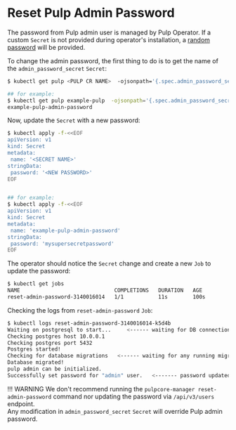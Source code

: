 # Reset Pulp Admin Password

The password from Pulp admin user is managed by Pulp Operator. If a custom `Secret` is not provided
during operator's installation, a [random password](/pulp_operator/configuring/secrets/#pulp-admin-password) will be provided.

To change the admin password, the first thing to do is to get the name of the `admin_password_secret` `Secret`:
```sh
$ kubectl get pulp <PULP CR NAME>  -ojsonpath='{.spec.admin_password_secret}'

## for example:
$ kubectl get pulp example-pulp  -ojsonpath='{.spec.admin_password_secret}'
example-pulp-admin-password
```

Now, update the `Secret` with a new password:
```sh 
$ kubectl apply -f-<<EOF
apiVersion: v1
kind: Secret
metadata:
 name: '<SECRET NAME>'
stringData:
 password: '<NEW PASSWORD>'
EOF


## for example:
$ kubectl apply -f-<<EOF
apiVersion: v1
kind: Secret
metadata:
 name: 'example-pulp-admin-password'
stringData:
 password: 'mysupersecretpassword'
EOF
```

The operator should notice the `Secret` change and create a new `Job` to update the password:
```sh
$ kubectl get jobs
NAME                              COMPLETIONS   DURATION   AGE
reset-admin-password-3140016014   1/1           11s        100s
```

Checking the logs from `reset-admin-password` `Job`:
```sh
$ kubectl logs reset-admin-password-3140016014-k5d4b
Waiting on postgresql to start...     <------ waiting for DB connection before proceed
Checking postgres host 10.0.0.1
Checking postgres port 5432
Postgres started!
Checking for database migrations   <------ waiting for any running migration
Database migrated!
pulp admin can be initialized.
Successfully set password for "admin" user.   <------- password updated!
```


!!! WARNING
    We don't recommend running the `pulpcore-manager reset-admin-password` command nor updating the password via `/api/v3/users` endpoint.  
    Any modification in `admin_password_secret` `Secret` will override Pulp admin password.

